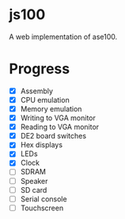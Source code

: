 # js100
A web implementation of ase100.

# Progress
- [x] Assembly
- [x] CPU emulation
- [x] Memory emulation
- [x] Writing to VGA monitor
- [x] Reading to VGA monitor
- [x] DE2 board switches
- [x] Hex displays
- [x] LEDs
- [x] Clock
- [ ] SDRAM
- [ ] Speaker
- [ ] SD card
- [ ] Serial console
- [ ] Touchscreen